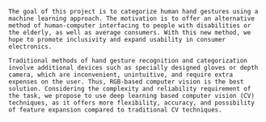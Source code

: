 	The goal of this project is to categorize human hand gestures using a machine learning approach. The motivation is to offer an alternative method of human-computer interfacing to people with disabilities or the elderly, as well as average consumers. With this new method, we hope to promote inclusivity and expand usability in consumer electronics. 
    
	Traditional methods of hand gesture recognition and categorization involve additional devices such as specially designed gloves or depth camera, which are inconvenient, unintuitive, and require extra expenses on the user. Thus, RGB-based computer vision is the best solution. Considering the complexity and reliability requirement of the task, we propose to use deep learning based computer vision (CV) techniques, as it offers more flexibility, accuracy, and possibility of feature expansion compared to traditional CV techniques.
